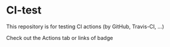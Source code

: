 # CI-test

This repository is for testing CI actions (by GitHub, Travis-CI, ...)

Check out the Actions tab or links of badge
